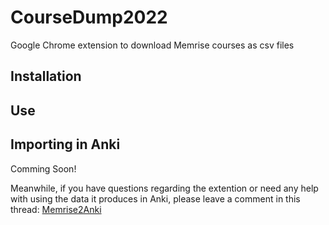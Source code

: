 # CourseDump2022
Google Chrome extension to download Memrise courses as csv files

## Installation

## Use

## Importing in Anki

Comming Soon!

Meanwhile, if you have questions regarding the extention or need any help with using the data it produces in Anki, please leave a comment in this thread: [
Memrise2Anki](https://community.memrise.com/t/memrise2anki-replacement/77107)
